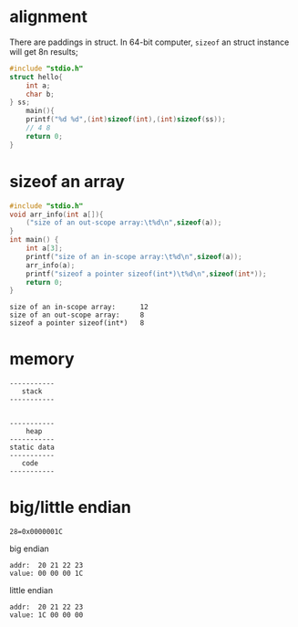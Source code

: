 # alignment

There are paddings in struct. In 64-bit computer, `sizeof` an struct instance will get 8n results;

```c
#include "stdio.h"
struct hello{
	int a;
	char b;
} ss;
	main(){
	printf("%d %d",(int)sizeof(int),(int)sizeof(ss));
	// 4 8
	return 0;
}
```


# sizeof an array
```c
#include "stdio.h"
void arr_info(int a[]){
    ("size of an out-scope array:\t%d\n",sizeof(a));
}
int main() {
    int a[3];
    printf("size of an in-scope array:\t%d\n",sizeof(a));
    arr_info(a);
    printf("sizeof a pointer sizeof(int*)\t%d\n",sizeof(int*));
    return 0;
}
```

```
size of an in-scope array:      12
size of an out-scope array:     8
sizeof a pointer sizeof(int*)   8
```

# memory
```
-----------
   stack
-----------


-----------
    heap
-----------
static data
-----------
   code
-----------
```

# big/little endian

`28=0x0000001C`

big endian
```
addr:  20 21 22 23 
value: 00 00 00 1C
```

little endian
```
addr:  20 21 22 23 
value: 1C 00 00 00
```